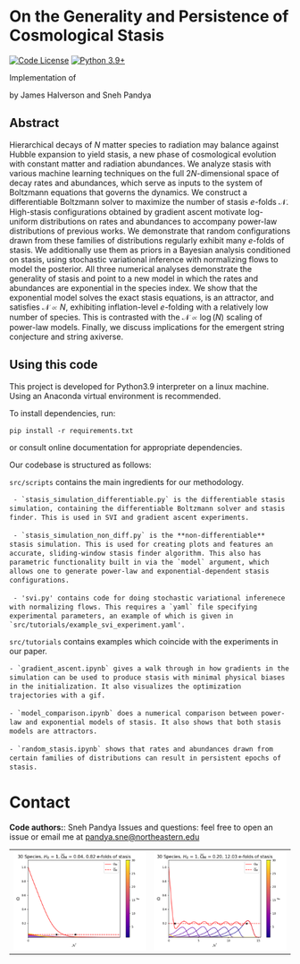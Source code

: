 # On the Generality and Persistence of Cosmological Stasis

[![Code License](https://img.shields.io/badge/Code%20License-Apache_2.0-green.svg)](https://github.com/snehjp2/diff-stasis/blob/main/LICENSE)
[![Python 3.9+](https://img.shields.io/badge/python-3.9+-blue.svg)](https://www.python.org/downloads/release/python-390/)

Implementation of 

<arxiv link>

by James Halverson and Sneh Pandya

## Abstract

Hierarchical decays of $N$ matter species to radiation may balance against Hubble expansion to yield stasis, a new phase of cosmological evolution with constant matter and radiation abundances. We analyze stasis with various machine learning techniques on the full $2N$-dimensional space of decay rates and abundances, which serve as inputs to the system of Boltzmann equations that governs the dynamics. We construct a differentiable Boltzmann solver to maximize the number of stasis $e$-folds $\mathcal{N}$. High-stasis configurations obtained by gradient ascent motivate log-uniform distributions on rates and abundances to accompany power-law distributions of previous works. We demonstrate that random configurations drawn from these families of distributions regularly exhibit many $e$-folds of stasis. We additionally use them as priors in a Bayesian analysis conditioned on stasis, using stochastic variational inference with normalizing flows to model the posterior. All three numerical analyses demonstrate the generality of stasis and point to a new model in which the rates and abundances are exponential in the species index. We show that the exponential model solves the exact stasis equations, is an attractor, and satisfies $\mathcal{N}\propto N$, exhibiting inflation-level $e$-folding with a relatively low number of species. This is contrasted with the $\mathcal{N}\propto \log(N)$ scaling of power-law models. Finally, we discuss implications for the emergent string conjecture and string axiverse.

## Using this code

This project is developed for Python3.9 interpreter on a linux machine. Using an Anaconda virtual environment is recommended.

To install dependencies, run:

```console
pip install -r requirements.txt
```

or consult online documentation for appropriate dependencies.

Our codebase is structured as follows:

`src/scripts` contains the main ingredients for our methodology.

     - `stasis_simulation_differentiable.py` is the differentiable stasis simulation, containing the differentiable Boltzmann solver and stasis finder. This is used in SVI and gradient ascent experiments.

     - `stasis_simulation_non_diff.py` is the **non-differentiable** stasis simulation. This is used for creating plots and features an accurate, sliding-window stasis finder algorithm. This also has parametric functionality built in via the `model` argument, which allows one to generate power-law and exponential-dependent stasis configurations.

     - 'svi.py' contains code for doing stochastic variational inferenece with normalizing flows. This requires a `yaml` file specifying experimental parameters, an example of which is given in `src/tutorials/example_svi_experiment.yaml'.

`src/tutorials` contains examples which coincide with the experiments in our paper. 

    - `gradient_ascent.ipynb` gives a walk through in how gradients in the simulation can be used to produce stasis with minimal physical biases in the initialization. It also visualizes the optimization trajectories with a gif.

    - `model_comparison.ipynb` does a numerical comparison between power-law and exponential models of stasis. It also shows that both stasis models are attractors.

    - `random_stasis.ipynb` shows that rates and abundances drawn from certain families of distributions can result in persistent epochs of stasis.


# Contact

**Code authors:**: Sneh Pandya
Issues and questions: feel free to open an issue or email me at pandya.sne@northeastern.edu


<table>
    <tr>
        <td><img src="src/tutorials/stasis_gif.gif" alt="GIF" style="width: 300px;"/></td>
        <td><img src="src/tutorials/last_frame.png" alt="PNG" style="width: 300px;"/></td>
    </tr>
</table>